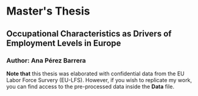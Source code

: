 # Master's Thesis 
## Occupational Characteristics as Drivers of Employment Levels in Europe 
### Author: Ana Pérez Barrera
**Note that** this thesis was elaborated with confidential data from the EU Labor Force Survery (EU-LFS). However, if you wish to replicate my work, you can find access to the pre-processed data inside the **Data** file.   
